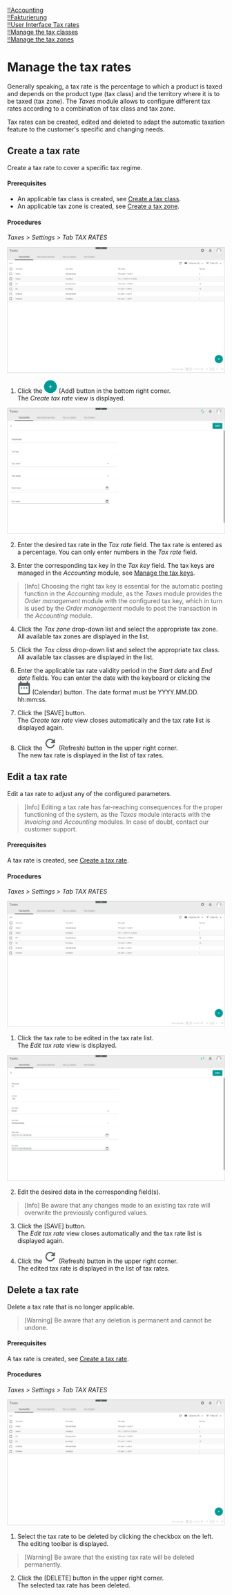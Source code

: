 [!!Accounting](RetailSuiteAccounting)  
[!!Fakturierung](RetailSuiteFaktBase)  
[!!User Interface Tax rates](../UserInterface/01a_TaxRates.md)  
[!!Manage the tax classes](./02_ManageTaxClasses.md)  
[!!Manage the tax zones](./03_ManageTaxZones.md)  


# Manage the tax rates

Generally speaking, a tax rate is the percentage to which a product is taxed and depends on the product type (tax class) and the territory where it is to be taxed (tax zone). The *Taxes* module allows to configure different tax rates according to a combination of tax class and tax zone.

Tax rates can be created, edited and deleted to adapt the automatic taxation feature to the customer's specific and changing needs.


## Create a tax rate

Create a tax rate to cover a specific tax regime.

#### Prerequisites  

- An applicable tax class is created, see [Create a tax class](./02_ManageTaxClasses.md#create-a-tax-class).
- An applicable tax zone is created, see [Create a tax zone](./02_ManageTaxZones.md#create-a-tax-zone).

#### Procedures

*Taxes > Settings > Tab TAX RATES*

![Tax rates](../../Assets/Screenshots/Taxes/Settings/TaxRates/TaxRates.png "[Tax rates]")

1. Click the ![Add](../../Assets/Icons/Plus01.png "[Add]") (Add) button in the bottom right corner.   
  The *Create tax rate* view is displayed.  

  ![Create a tax rate](../../Assets/Screenshots/Taxes/Settings/TaxRates/CreateTaxRate.png "[Create a tax rate]")

2. Enter the desired tax rate in the *Tax rate* field. The tax rate is entered as a percentage. You can only enter numbers in the *Tax rate* field. 

3. Enter the corresponding tax key in the *Tax key* field. The tax keys are managed in the *Accounting* module, see [Manage the tax keys](../../RetailSuiteAccounting/Integration/02_ManageTaxKeys.md).

  > [Info] Choosing the right tax key is essential for the automatic posting function in the *Accounting* module, as the *Taxes* module provides the *Order management* module with the configured tax key, which in turn is used by the *Order management* module to post the transaction in the *Accounting* module.

[comment]: <> (Check with FH if this is correct. It is possible to save the tax rate without tax key. How does it affect performance with Fakturierung, if no tax key or a wrong tax key, z.B. already in use with other tax rate/Steuersatz, is used? Does it affect bookings/posting in Accounting? Does the system give an error message? Or does it simply not work/book automatically the transaction?)

4. Click the *Tax zone* drop-down list and select the appropriate tax zone. All available tax zones are displayed in the list.

5. Click the *Tax class* drop-down list and select the appropriate tax class. All available tax classes are displayed in the list.

6. Enter the applicable tax rate validity period in the *Start date* and *End date* fields. You can enter the date with the keyboard or clicking the ![Add](../../Assets/Icons/Calendar.png "[Calendar]") (Calendar) button. The date format must be YYYY.MM.DD. hh:mm:ss.

7. Click the [SAVE] button.  
The *Create tax rate* view closes automatically and the tax rate list is displayed again.  

8. Click the ![Refresh](../../Assets/Icons/Refresh01.png "[Refresh]") (Refresh) button in the upper right corner.   
The new tax rate is displayed in the list of tax rates.


## Edit a tax rate

Edit a tax rate to adjust any of the configured parameters.

> [Info] Editing a tax rate has far-reaching consequences for the proper functioning of the system, as the *Taxes* module interacts with the *Invoicing* and *Accounting* modules. In case of doubt, contact our customer support.

#### Prerequisites

A tax rate is created, see [Create a tax rate](#create-a-tax-rate).

#### Procedures

*Taxes > Settings > Tab TAX RATES*

![Tax rates](../../Assets/Screenshots/Taxes/Settings/TaxRates/TaxRates.png "[Tax rates]")

1. Click the tax rate to be edited in the tax rate list.  
The *Edit tax rate* view is displayed.

  ![Edit tax rate](../../Assets/Screenshots/Taxes/Settings/TaxRates/EditTaxRate.png "[Edit tax rate]")

2. Edit the desired data in the corresponding field(s).

  > [Info] Be aware that any changes made to an existing tax rate will overwrite the previously configured values.

3. Click the [SAVE] button.  
The *Edit tax rate* view closes automatically and the tax rate list is displayed again.  

4. Click the ![Refresh](../../Assets/Icons/Refresh01.png "[Refresh]") (Refresh) button in the upper right corner.   
The edited tax rate is displayed in the list of tax rates.


## Delete a tax rate

Delete a tax rate that is no longer applicable.

> [Warning] Be aware that any deletion is permanent and cannot be undone.

#### Prerequisites

A tax rate is created, see [Create a tax rate](#create-a-tax-rate).

#### Procedures

*Taxes > Settings > Tab TAX RATES*

![Tax rates](../../Assets/Screenshots/Taxes/Settings/TaxRates/TaxRates.png "[Tax rates]")

1. Select the tax rate to be deleted by clicking the checkbox on the left.  
The editing toolbar is displayed.

  > [Warning] Be aware that the existing tax rate will be deleted permanently.

2. Click the [DELETE] button in the upper right corner.  
The selected tax rate has been deleted.

[comment]: <> (08.08.22 - DELETE Button not working. Bug reported.)
